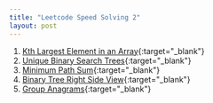 ```yaml
---
title: "Leetcode Speed Solving 2"
layout: post
---
```


1. [Kth Largest Element in an Array](https://leetcode.com/problems/kth-largest-element-in-an-array/){:target="_blank"}
2. [Unique Binary Search Trees](https://leetcode.com/problems/unique-binary-search-trees/){:target="_blank"}
3. [Minimum Path Sum](https://leetcode.com/problems/minimum-path-sum/){:target="_blank"}
4. [Binary Tree Right Side View](https://leetcode.com/problems/binary-tree-right-side-view/){:target="_blank"}
5. [Group Anagrams](https://leetcode.com/problems/group-anagrams/){:target="_blank"}